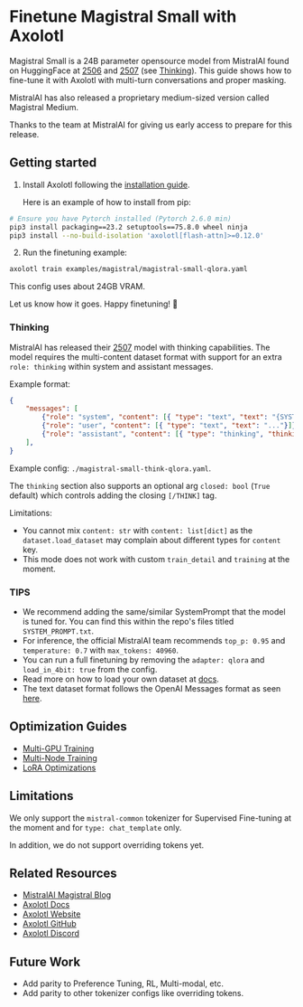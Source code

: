 # Finetune Magistral Small with Axolotl

Magistral Small is a 24B parameter opensource model from MistralAI found on HuggingFace at [2506](https://huggingface.co/mistralai/Magistral-Small-2506) and [2507](https://huggingface.co/mistralai/Magistral-Small-2507) (see [Thinking](#thinking)). This guide shows how to fine-tune it with Axolotl with multi-turn conversations and proper masking.

MistralAI has also released a proprietary medium-sized version called Magistral Medium.

Thanks to the team at MistralAI for giving us early access to prepare for this release.

## Getting started

1. Install Axolotl following the [installation guide](https://docs.axolotl.ai/docs/installation.html).

    Here is an example of how to install from pip:

```bash
# Ensure you have Pytorch installed (Pytorch 2.6.0 min)
pip3 install packaging==23.2 setuptools==75.8.0 wheel ninja
pip3 install --no-build-isolation 'axolotl[flash-attn]>=0.12.0'
```

2. Run the finetuning example:

```bash
axolotl train examples/magistral/magistral-small-qlora.yaml
```

This config uses about 24GB VRAM.

Let us know how it goes. Happy finetuning! 🚀

### Thinking

MistralAI has released their [2507](https://huggingface.co/mistralai/Magistral-Small-2507) model with thinking capabilities. The model requires the multi-content dataset format with support for an extra `role: thinking` within system and assistant messages.

Example format:

```json
{
    "messages": [
        {"role": "system", "content": [{ "type": "text", "text": "{SYSTEM_PROMPT}"}]},
        {"role": "user", "content": [{ "type": "text", "text": "..."}]},
        {"role": "assistant", "content": [{ "type": "thinking", "thinking": "..."}, { "type": "text", "text": "..." }]},
    ],
}
```

Example config: `./magistral-small-think-qlora.yaml`.

The `thinking` section also supports an optional arg `closed: bool` (`True` default) which controls adding the closing `[/THINK]` tag.

Limitations:
- You cannot mix `content: str` with `content: list[dict]` as the `dataset.load_dataset` may complain about different types for `content` key.
- This mode does not work with custom `train_detail` and `training` at the moment.

### TIPS

- We recommend adding the same/similar SystemPrompt that the model is tuned for. You can find this within the repo's files titled `SYSTEM_PROMPT.txt`.
- For inference, the official MistralAI team recommends `top_p: 0.95` and `temperature: 0.7` with `max_tokens: 40960`.
- You can run a full finetuning by removing the `adapter: qlora` and `load_in_4bit: true` from the config.
- Read more on how to load your own dataset at [docs](https://docs.axolotl.ai/docs/dataset_loading.html).
- The text dataset format follows the OpenAI Messages format as seen [here](https://docs.axolotl.ai/docs/dataset-formats/conversation.html#chat_template).

## Optimization Guides

- [Multi-GPU Training](https://docs.axolotl.ai/docs/multi-gpu.html)
- [Multi-Node Training](https://docs.axolotl.ai/docs/multi-node.html)
- [LoRA Optimizations](https://docs.axolotl.ai/docs/lora_optims.html)

## Limitations

We only support the `mistral-common` tokenizer for Supervised Fine-tuning at the moment and for `type: chat_template` only.

In addition, we do not support overriding tokens yet.

## Related Resources

- [MistralAI Magistral Blog](https://mistral.ai/news/magistral/)
- [Axolotl Docs](https://docs.axolotl.ai)
- [Axolotl Website](https://axolotl.ai)
- [Axolotl GitHub](https://github.com/axolotl-ai-cloud/axolotl)
- [Axolotl Discord](https://discord.gg/7m9sfhzaf3)


## Future Work

- Add parity to Preference Tuning, RL, Multi-modal, etc.
- Add parity to other tokenizer configs like overriding tokens.
